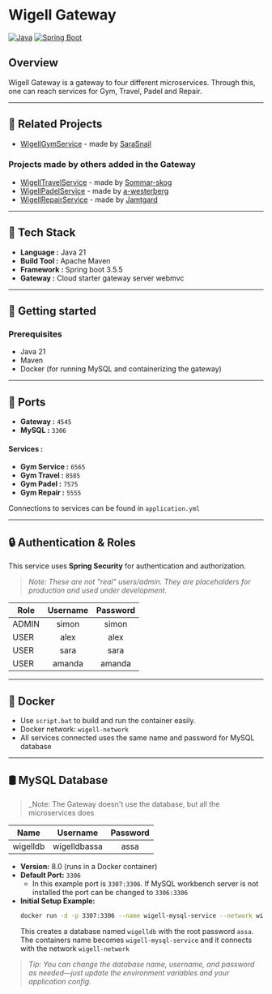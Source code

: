 # Wigell Gateway
[![Java](https://img.shields.io/badge/Java-21-blue.svg)](https://www.oracle.com/java/technologies/javase/jdk21-archive-downloads.html)
[![Spring Boot](https://img.shields.io/badge/Spring%20Boot-3.5.6-brightgreen.svg)](https://spring.io/projects/spring-boot)
## Overview
Wigell Gateway is a gateway to four different microservices. Through this, one can reach services for Gym, Travel, Padel and Repair. 

---

## 🧩 Related Projects
- [WigellGymService](https://github.com/SaraSnail/WigellGymServices) - made by [SaraSnail](https://github.com/SaraSnail)

### Projects made by others added in the Gateway
- [WigellTravelService](https://github.com/Sommar-skog/WigellTravelService) - made by [Sommar-skog](https://github.com/Sommar-skog)
- [WigellPadelService](https://github.com/a-westerberg/WigellPadelService) - made by [a-westerberg](https://github.com/a-westerberg)
- [WigellRepairService](https://github.com/Jamtgard/WigellRepairService) - made by [Jamtgard](https://github.com/Jamtgard)

---

##  🚀 Tech Stack

- **Language :** Java 21
- **Build Tool :** Apache Maven
- **Framework :** Spring boot 3.5.5
- **Gateway :** Cloud starter gateway server webmvc

--- 

## 🏁 Getting started
### Prerequisites

- Java 21
- Maven
- Docker (for running MySQL and containerizing the gateway)

---

## 🔌 Ports
- **Gateway :** `4545`
- **MySQL :** `3306`

#### Services :
- **Gym Service :** `6565`
- **Gym Travel :** `8585`
- **Gym Padel :** `7575`
- **Gym Repair :** `5555`

Connections to services can be found in `application.yml`


---

## 🔒 Authentication & Roles

This service uses **Spring Security** for authentication and authorization.

> _Note: These are not "real" users/admin. They are placeholders for production and used under development._
>
| Role    | Username | Password |
|---------|:--------:|:--------:|
| ADMIN   |  simon   |  simon   |
| USER    |   alex   |   alex   |
| USER    |   sara   |   sara   |
| USER    |  amanda  |  amanda  |

---

## 🐳 Docker
- Use `script.bat` to build and run the container easily.
- Docker network: `wigell-network`
- All services connected uses the same name and password for MySQL database

---

## 🛢️ MySQL Database

> _Note: The Gateway doesn't use the database, but all the microservices does

| Name     |  Username    | Password |
|----------|:------------:|:--------:|
| wigelldb | wigelldbassa |   assa   |

- **Version:** 8.0 (runs in a Docker container)
- **Default Port:** `3306`
    - In this example port is `3307:3306`. If MySQL workbench server is not installed the port can be changed to `3306:3306`
- **Initial Setup Example:**
  ```bash
  docker run -d -p 3307:3306 --name wigell-mysql-service --network wigell-network -e MYSQL_ROOT_PASSWORD=assa -e MYSQL_DATABASE=wigelldb -e MYSQL_USER=wigelldbassa -e MYSQL_PASSWORD=assa mysql:8.0
  ```
  This creates a database named `wigelldb` with the root password `assa`.
  The containers name becomes `wigell-mysql-service` and it connects with the network `wigell-network`

> _Tip: You can change the database name, username, and password as needed—just update the environment variables and your application config._
